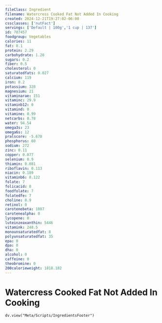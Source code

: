 ```yaml
---
fileClass: Ingredient
filename: Watercress Cooked Fat Not Added In Cooking
created: 2024-12-21T19:27:02-06:00
cssclasses: ['nutFact']
servings: ['Default | 100g','1 cup | 137']
id: 787457
foodgroup: Vegetables
calories: 11
fat: 0.1
protein: 2.29
carbohydrate: 1.28
sugars: 0.2
fiber: 0.5
cholesterol: 0
saturatedfats: 0.027
calcium: 119
iron: 0.2
potassium: 328
magnesium: 21
vitaminarae: 151
vitaminc: 29.9
vitaminb12: 0
vitamind: 0
vitamine: 0.99
netcarbs: 0.78
water: 94.54
omega3s: 23
omega6s: 12
pralscore: -5.678
phosphorus: 60
sodium: 272
zinc: 0.11
copper: 0.077
selenium: 0.9
thiamin: 0.081
riboflavin: 0.113
niacin: 0.189
vitaminb6: 0.122
folate: 7
folicacid: 0
foodfolate: 7
folatedfe: 7
choline: 8.9
retinol: 0
carotenebeta: 1807
carotenealpha: 0
lycopene: 0
luteinzeaxanthin: 5446
vitamink: 248.5
monounsaturatedfat: 8
polyunsaturatedfat: 35
epa: 0
dpa: 0
dha: 0
alcohol: 0
caffeine: 0
theobromine: 0
200calorieweight: 1818.182
---
```


# Watercress Cooked Fat Not Added In Cooking

```dataviewjs
dv.view("Meta/Scripts/IngredientsFooter")
```